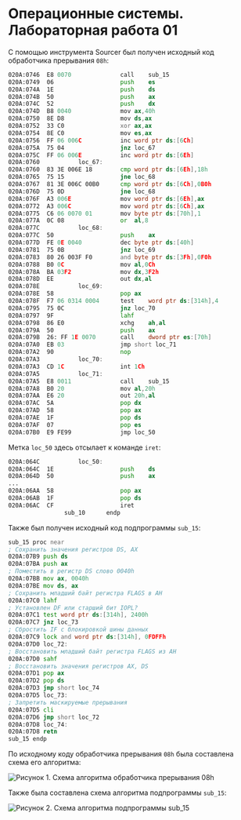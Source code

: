 # Операционные системы. Лабораторная работа 01

С помощью инструмента Sourcer был получен исходный код обработчика прерывания `08h`:

```asm
020A:0746  E8 0070				call	sub_15
020A:0749  06					push	es
020A:074A  1E					push	ds
020A:074B  50					push	ax
020A:074C  52					push	dx
020A:074D  B8 0040				mov	ax,40h
020A:0750  8E D8				mov	ds,ax
020A:0752  33 C0				xor	ax,ax
020A:0754  8E C0				mov	es,ax
020A:0756  FF 06 006C			inc	word ptr ds:[6Ch]
020A:075A  75 04				jnz	loc_67
020A:075C  FF 06 006E			inc	word ptr ds:[6Eh]
020A:0760			loc_67:
020A:0760  83 3E 006E 18		cmp	word ptr ds:[6Eh],18h
020A:0765  75 15				jne	loc_68
020A:0767  81 3E 006C 00B0		cmp	word ptr ds:[6Ch],0B0h
020A:076D  75 0D				jne	loc_68
020A:076F  A3 006E				mov	word ptr ds:[6Eh],ax
020A:0772  A3 006C				mov	word ptr ds:[6Ch],ax
020A:0775  C6 06 0070 01		mov	byte ptr ds:[70h],1
020A:077A  0C 08				or	al,8
020A:077C			loc_68:
020A:077C  50					push	ax
020A:077D  FE 0E 0040			dec	byte ptr ds:[40h]
020A:0781  75 0B				jnz	loc_69
020A:0783  80 26 003F F0		and	byte ptr ds:[3Fh],0F0h
020A:0788  B0 0C				mov	al,0Ch
020A:078A  BA 03F2				mov	dx,3F2h
020A:078D  EE					out	dx,al
020A:078E			loc_69:
020A:078E  58					pop	ax
020A:078F  F7 06 0314 0004		test	word ptr ds:[314h],4
020A:0795  75 0C				jnz	loc_70
020A:0797  9F					lahf
020A:0798  86 E0				xchg	ah,al
020A:079A  50					push	ax
020A:079B  26: FF 1E 0070		call	dword ptr es:[70h]
020A:07A0  EB 03				jmp	short loc_71
020A:07A2  90					nop
020A:07A3			loc_70:
020A:07A3  CD 1C				int	1Ch
020A:07A5			loc_71:
020A:07A5  E8 0011				call	sub_15
020A:07A8  B0 20				mov	al,20h
020A:07AA  E6 20				out	20h,al
020A:07AC  5A					pop	dx
020A:07AD  58					pop	ax
020A:07AE  1F					pop	ds
020A:07AF  07					pop	es
020A:07B0  E9 FE99				jmp	loc_50
```

Метка `loc_50` здесь отсылает к команде `iret`:

```asm
020A:064C			loc_50:
020A:064C  1E					push	ds
020A:064D  50					push	ax
...
020A:06AA  58					pop	ax
020A:06AB  1F					pop	ds
020A:06AC  CF					iret
				sub_10		endp
```

Также был получен исходный код подпрограммы `sub_15`:

```asm
sub_15 proc near
; Сохранить значения регистров DS, AX
020A:07B9 push ds
020A:07BA push ax
; Поместить в регистр DS слово 0040h
020A:07BB mov ax, 0040h
020A:07BE mov ds, ax
; Сохранить младший байт регистра FLAGS в AH
020A:07C0 lahf
; Установлен DF или старший бит IOPL?
020A:07C1 test word ptr ds:[314h], 2400h
020A:07C7 jnz loc_73
; Сбростить IF с блокировкой шины данных
020A:07C9 lock and word ptr ds:[314h], 0FDFFh
020A:07D0 loc_72:
; Восстановить младший байт регистра FLAGS из AH
020A:07D0 sahf
; Восстановить значения регистров AX, DS
020A:07D1 pop ax
020A:07D2 pop ds
020A:07D3 jmp short loc_74
020A:07D5 loc_73:
; Запретить маскируемые прерывания
020A:07D5 cli
020A:07D6 jmp short loc_72
020A:07D8 loc_74:
020A:07D8 retn
sub_15 endp
```

По исходному коду обработчика прерывания `08h` была составлена схема его алгоритма:

![Рисунок 1. Схема алгоритма обработчика прерывания `08h`](img/fig-01.png)

Также была составлена схема алгоритма подпрограммы `sub_15`:

![Рисунок 2. Схема алгоритма подпрограммы `sub_15`](img/fig-02.png)
